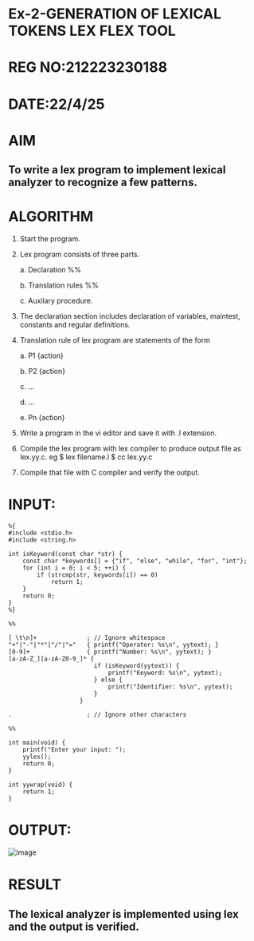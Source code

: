 # Ex-2-GENERATION OF LEXICAL TOKENS LEX FLEX TOOL
# REG NO:212223230188
# DATE:22/4/25
# AIM
## To write a lex program to implement lexical analyzer to recognize a few patterns.
# ALGORITHM

1.	Start the program.

2.	Lex program consists of three parts.

     a.	Declaration %%

     b.	Translation rules %%

     c.	Auxilary procedure.

3.	The declaration section includes declaration of variables, maintest, constants and regular definitions.
4.	Translation rule of lex program are statements of the form

    a.	P1 {action}

    b.	P2 {action}

    c.	…

    d.	…

    e.	Pn {action}

5.	Write a program in the vi editor and save it with .l extension.

6.	Compile the lex program with lex compiler to produce output file as lex.yy.c. eg $ lex filename.l $ cc lex.yy.c
7.	Compile that file with C compiler and verify the output.

# INPUT:
```
%{
#include <stdio.h>
#include <string.h>

int isKeyword(const char *str) {
    const char *keywords[] = {"if", "else", "while", "for", "int"};
    for (int i = 0; i < 5; ++i) {
        if (strcmp(str, keywords[i]) == 0)
            return 1;
    }
    return 0;
}
%}

%%

[ \t\n]+              ; // Ignore whitespace
"+"|"-"|"*"|"/"|"="   { printf("Operator: %s\n", yytext); }
[0-9]+                { printf("Number: %s\n", yytext); }
[a-zA-Z_][a-zA-Z0-9_]* {
                        if (isKeyword(yytext)) {
                            printf("Keyword: %s\n", yytext);
                        } else {
                            printf("Identifier: %s\n", yytext);
                        }
                    }

.                     ; // Ignore other characters

%%

int main(void) {
    printf("Enter your input: ");
    yylex();
    return 0;
}

int yywrap(void) {
    return 1;
}
```
# OUTPUT:
![image](https://github.com/user-attachments/assets/528babb7-7905-4fc9-b6ae-cd8b4e64705c)

# RESULT
## The lexical analyzer is implemented using lex and the output is verified.
